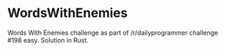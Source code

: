 # WordsWithEnemies
Words With Enemies challenge as part of /r/dailyprogrammer challenge #198 easy. Solution in Rust.
